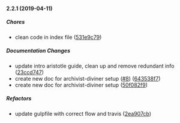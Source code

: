 #### 2.2.1 (2019-04-11)

##### Chores

*  clean code in index file ([531e9c79](https://github.com/xycorp/web-developer.xyo.network-react.git/commit/531e9c79f88e54d43543fa4f710de5d51d39d9e5))

##### Documentation Changes

*   update intro aristotle guide, clean up and remove redundant info ([23ccd747](https://github.com/xycorp/web-developer.xyo.network-react.git/commit/23ccd7471cfc6f881342ba55561a09133d23eec3))
*   create new doc for archivist-diviner setup ([#8](https://github.com/xycorp/web-developer.xyo.network-react.git/pull/8)) ([643538f7](https://github.com/xycorp/web-developer.xyo.network-react.git/commit/643538f79cea9a43ae0b6d788aa28f207adf9300))
*   create new doc for archivist-diviner setup ([50f082f9](https://github.com/xycorp/web-developer.xyo.network-react.git/commit/50f082f9cb553104d5fdae39cb8b7e4d02bb0847))

##### Refactors

*   update gulpfile with correct flow and travis ([2ea907cb](https://github.com/xycorp/web-developer.xyo.network-react.git/commit/2ea907cb1043c552c1ea2a1cf51af322bab6aa5f))


